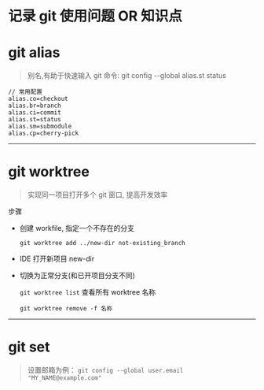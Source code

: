 # 记录 git 使用问题 OR 知识点

# git alias
> 别名,有助于快速输入 git 命令: git config --global alias.st status
```
// 常用配置
alias.co=checkout
alias.br=branch
alias.ci=commit
alias.st=status
alias.sm=submodule
alias.cp=cherry-pick
```
---

# git worktree
> 实现同一项目打开多个 git 窗口, 提高开发效率

步骤
-  创建 workfile, 指定一个不存在的分支

    `git worktree add ../new-dir not-existing_branch`

- IDE 打开新项目 new-dir
- 切换为正常分支(和已开项目分支不同)
  
  `git worktree list` 查看所有 worktree 名称

  `git worktree remove -f 名称`
  
---

# git set

> 设置邮箱为例：
`git config --global user.email "MY_NAME@example.com"`

